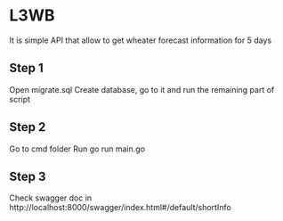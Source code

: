 # L3WB
It is simple API that allow to get wheater forecast information for 5 days

## Step 1
Open migrate.sql
Create database, go to it and run the remaining part of script

## Step 2
Go to cmd folder
Run
  go run main.go

## Step 3
Check swagger doc in http://localhost:8000/swagger/index.html#/default/shortInfo
